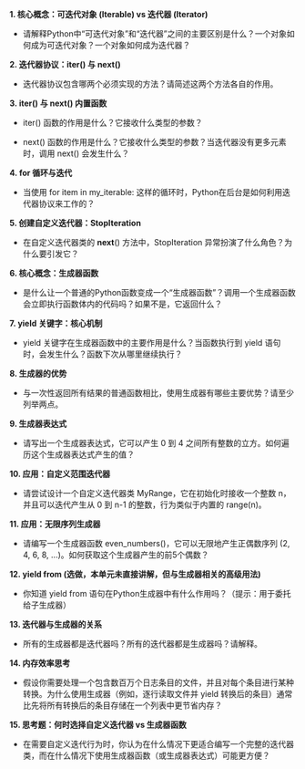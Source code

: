 **1. 核心概念：可迭代对象 (Iterable) vs 迭代器 (Iterator)**

- 请解释Python中“可迭代对象”和“迭代器”之间的主要区别是什么？一个对象如何成为可迭代对象？一个对象如何成为迭代器？
    

**2. 迭代器协议：__iter__() 与 __next__()**

- 迭代器协议包含哪两个必须实现的方法？请简述这两个方法各自的作用。
    

**3. iter() 与 next() 内置函数**

- iter() 函数的作用是什么？它接收什么类型的参数？
    
- next() 函数的作用是什么？它接收什么类型的参数？当迭代器没有更多元素时，调用 next() 会发生什么？
    

**4. for 循环与迭代**

- 当使用 for item in my_iterable: 这样的循环时，Python在后台是如何利用迭代器协议来工作的？
    

**5. 创建自定义迭代器：StopIteration**

- 在自定义迭代器类的 __next__() 方法中，StopIteration 异常扮演了什么角色？为什么要引发它？
    

**6. 核心概念：生成器函数**

- 是什么让一个普通的Python函数变成一个“生成器函数”？调用一个生成器函数会立即执行函数体内的代码吗？如果不是，它返回什么？
    

**7. yield 关键字：核心机制**

- yield 关键字在生成器函数中的主要作用是什么？当函数执行到 yield 语句时，会发生什么？函数下次从哪里继续执行？
    

**8. 生成器的优势**

- 与一次性返回所有结果的普通函数相比，使用生成器有哪些主要优势？请至少列举两点。
    

**9. 生成器表达式**

- 请写出一个生成器表达式，它可以产生 0 到 4 之间所有整数的立方。如何遍历这个生成器表达式产生的值？
    

**10. 应用：自定义范围迭代器**  
* 请尝试设计一个自定义迭代器类 MyRange，它在初始化时接收一个整数 n，并且可以迭代产生从 0 到 n-1 的整数，行为类似于内置的 range(n)。

**11. 应用：无限序列生成器**  
* 请编写一个生成器函数 even_numbers()，它可以无限地产生正偶数序列 (2, 4, 6, 8, ...)。如何获取这个生成器产生的前5个偶数？

**12. yield from (选做，本单元未直接讲解，但与生成器相关的高级用法)**  
* 你知道 yield from 语句在Python生成器中有什么作用吗？（提示：用于委托给子生成器）

**13. 迭代器与生成器的关系**  
* 所有的生成器都是迭代器吗？所有的迭代器都是生成器吗？请解释。

**14. 内存效率思考**  
* 假设你需要处理一个包含数百万个日志条目的文件，并且对每个条目进行某种转换。为什么使用生成器（例如，逐行读取文件并 yield 转换后的条目）通常比先将所有转换后的条目存储在一个列表中更节省内存？

**15. 思考题：何时选择自定义迭代器 vs 生成器函数**  
* 在需要自定义迭代行为时，你认为在什么情况下更适合编写一个完整的迭代器类，而在什么情况下使用生成器函数（或生成器表达式）可能更方便？